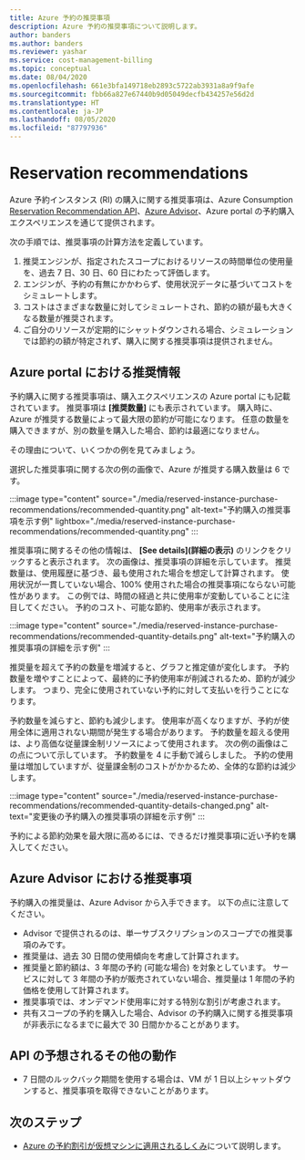 ```yaml
---
title: Azure 予約の推奨事項
description: Azure 予約の推奨事項について説明します。
author: banders
ms.author: banders
ms.reviewer: yashar
ms.service: cost-management-billing
ms.topic: conceptual
ms.date: 08/04/2020
ms.openlocfilehash: 661e3bfa149718eb2893c5722ab3931a8a9f9afe
ms.sourcegitcommit: fbb66a827e67440b9d05049decfb434257e56d2d
ms.translationtype: HT
ms.contentlocale: ja-JP
ms.lasthandoff: 08/05/2020
ms.locfileid: "87797936"
---
```

# <a name="reservation-recommendations"></a>Reservation recommendations

Azure 予約インスタンス (RI) の購入に関する推奨事項は、Azure Consumption [Reservation Recommendation API](/rest/api/consumption/reservationrecommendations)、[Azure Advisor](../../advisor/advisor-cost-recommendations.md#buy-reserved-virtual-machine-instances-to-save-money-over-pay-as-you-go-costs)、Azure portal の予約購入エクスペリエンスを通じて提供されます。

次の手順では、推奨事項の計算方法を定義しています。

1. 推奨エンジンが、指定されたスコープにおけるリソースの時間単位の使用量を、過去 7 日、30 日、60 日にわたって評価します。
2. エンジンが、予約の有無にかかわらず、使用状況データに基づいてコストをシミュレートします。
3. コストはさまざまな数量に対してシミュレートされ、節約の額が最も大きくなる数量が推奨されます。
4. ご自分のリソースが定期的にシャットダウンされる場合、シミュレーションでは節約の額が特定されず、購入に関する推奨事項は提供されません。

## <a name="recommendations-in-the-azure-portal"></a>Azure portal における推奨情報

予約購入に関する推奨事項は、購入エクスペリエンスの Azure portal にも記載されています。 推奨事項は **[推奨数量]** にも表示されています。 購入時に、Azure が推奨する数量によって最大限の節約が可能になります。 任意の数量を購入できますが、別の数量を購入した場合、節約は最適になりません。

その理由について、いくつかの例を見てみましょう。

選択した推奨事項に関する次の例の画像で、Azure が推奨する購入数量は 6 です。

:::image type="content" source="./media/reserved-instance-purchase-recommendations/recommended-quantity.png" alt-text="予約購入の推奨事項を示す例" lightbox="./media/reserved-instance-purchase-recommendations/recommended-quantity.png" :::

推奨事項に関するその他の情報は、 **[See details]\(詳細の表示\)** のリンクをクリックすると表示されます。 次の画像は、推奨事項の詳細を示しています。 推奨数量は、使用履歴に基づき、最も使用された場合を想定して計算されます。 使用状況が一貫していない場合、100% 使用された場合の推奨事項にならない可能性があります。 この例では、時間の経過と共に使用率が変動していることに注目してください。 予約のコスト、可能な節約、使用率が表示されます。

:::image type="content" source="./media/reserved-instance-purchase-recommendations/recommended-quantity-details.png" alt-text="予約購入の推奨事項の詳細を示す例" :::

推奨量を超えて予約の数量を増減すると、グラフと推定値が変化します。 予約数量を増やすことによって、最終的に予約使用率が削減されるため、節約が減少します。 つまり、完全に使用されていない予約に対して支払いを行うことになります。

予約数量を減らすと、節約も減少します。 使用率が高くなりますが、予約が使用全体に適用されない期間が発生する場合があります。 予約数量を超える使用は、より高価な従量課金制リソースによって使用されます。 次の例の画像はこの点について示しています。 予約数量を 4 に手動で減らしました。 予約の使用量は増加していますが、従量課金制のコストがかかるため、全体的な節約は減少します。

:::image type="content" source="./media/reserved-instance-purchase-recommendations/recommended-quantity-details-changed.png" alt-text="変更後の予約購入の推奨事項の詳細を示す例" :::

予約による節約効果を最大限に高めるには、できるだけ推奨事項に近い予約を購入してください。

## <a name="recommendations-in-azure-advisor"></a>Azure Advisor における推奨事項

予約購入の推奨量は、Azure Advisor から入手できます。 以下の点に注意してください。

- Advisor で提供されるのは、単一サブスクリプションのスコープでの推奨事項のみです。
- 推奨量は、過去 30 日間の使用傾向を考慮して計算されます。
- 推奨量と節約額は、3 年間の予約 (可能な場合) を対象としています。 サービスに対して 3 年間の予約が販売されていない場合、推奨量は 1 年間の予約価格を使用して計算されます。
- 推奨事項では、オンデマンド使用率に対する特別な割引が考慮されます。
- 共有スコープの予約を購入した場合、Advisor の予約購入に関する推奨事項が非表示になるまでに最大で 30 日間かかることがあります。

## <a name="other-expected-api-behavior"></a>API の予想されるその他の動作

- 7 日間のルックバック期間を使用する場合は、VM が 1 日以上シャットダウンすると、推奨事項を取得できないことがあります。

## <a name="next-steps"></a>次のステップ

- [Azure の予約割引が仮想マシンに適用されるしくみ](../manage/understand-vm-reservation-charges.md)について説明します。

